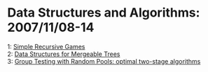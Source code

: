 # Data Structures and Algorithms: 2007/11/08-14  
1: [Simple Recursive Games](https://doi.org/10.48550/arXiv.0711.1055)  
2: [Data Structures for Mergeable Trees](https://doi.org/10.48550/arXiv.0711.1682)  
3: [Group Testing with Random Pools: optimal two-stage algorithms](https://doi.org/10.48550/arXiv.0706.3104)  